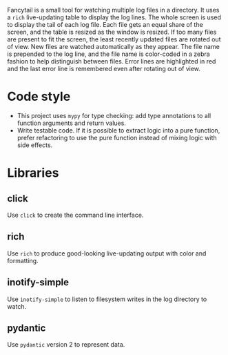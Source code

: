 Fancytail is a small tool for watching multiple log files in a directory.
It uses a `rich` live-updating table to display the log lines.
The whole screen is used to display the tail of each log file.
Each file gets an equal share of the screen, and the table is resized as the window is resized.
If too many files are present to fit the screen, the least recently updated files are rotated out of view.
New files are watched automatically as they appear.
The file name is prepended to the log line, and the file name is color-coded in a zebra fashion to help distinguish between files.
Error lines are highlighted in red and the last error line is remembered even after rotating out of view.


# Code style

- This project uses `mypy` for type checking: add type annotations to all function arguments and return values.
- Write testable code. If it is possible to extract logic into a pure function, prefer refactoring to use the pure function instead of   mixing logic with side effects.

# Libraries

## click

Use `click` to create the command line interface.

## rich

Use `rich` to produce good-looking live-updating output with color and formatting.

## inotify-simple

Use `inotify-simple` to listen to filesystem writes in the log directory to watch.

## pydantic

Use `pydantic` version 2 to represent data.
